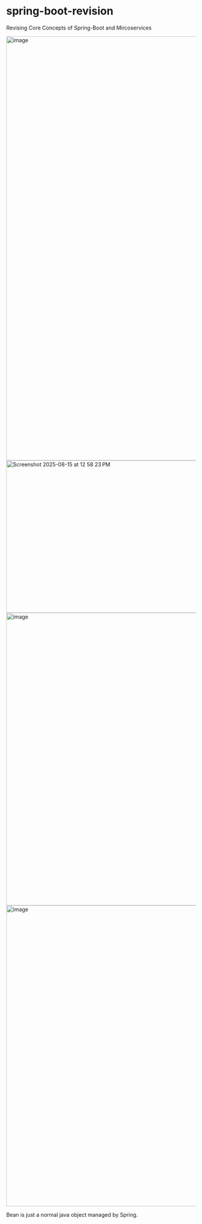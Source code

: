 # spring-boot-revision
Revising Core Concepts of Spring-Boot and Mircoservices

<img width="2155" height="1128" alt="image" src="https://github.com/user-attachments/assets/f1f76e55-edad-4748-bc5b-93ec59581037" />

<img width="679" height="405" alt="Screenshot 2025-08-15 at 12 58 23 PM" src="https://github.com/user-attachments/assets/585d64eb-67d1-462c-a4d6-6ea24e44b20e" />

<img width="1508" height="778" alt="image" src="https://github.com/user-attachments/assets/6611d18d-f7a1-40ad-a0da-0ebdc110c631" />

<img width="1680" height="800" alt="image" src="https://github.com/user-attachments/assets/9db7627b-ccc1-4bab-8a49-90b00cdb3aaa" />

Bean is just a normal java object managed by Spring.





